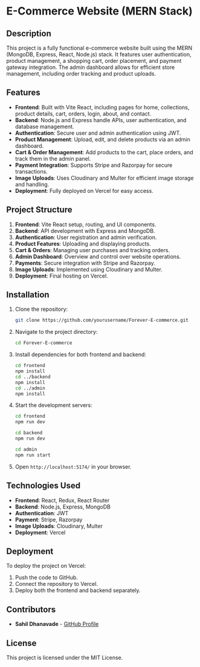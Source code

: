 # E-Commerce Website (MERN Stack)

## Description
This project is a fully functional e-commerce website built using the MERN (MongoDB, Express, React, Node.js) stack. It features user authentication, product management, a shopping cart, order placement, and payment gateway integration. The admin dashboard allows for efficient store management, including order tracking and product uploads.

## Features
- **Frontend**: Built with Vite React, including pages for home, collections, product details, cart, orders, login, about, and contact.
- **Backend**: Node.js and Express handle APIs, user authentication, and database management.
- **Authentication**: Secure user and admin authentication using JWT.
- **Product Management**: Upload, edit, and delete products via an admin dashboard.
- **Cart & Order Management**: Add products to the cart, place orders, and track them in the admin panel.
- **Payment Integration**: Supports Stripe and Razorpay for secure transactions.
- **Image Uploads**: Uses Cloudinary and Multer for efficient image storage and handling.
- **Deployment**: Fully deployed on Vercel for easy access.

## Project Structure
1. **Frontend**: Vite React setup, routing, and UI components.
2. **Backend**: API development with Express and MongoDB.
3. **Authentication**: User registration and admin verification.
4. **Product Features**: Uploading and displaying products.
5. **Cart & Orders**: Managing user purchases and tracking orders.
6. **Admin Dashboard**: Overview and control over website operations.
7. **Payments**: Secure integration with Stripe and Razorpay.
8. **Image Uploads**: Implemented using Cloudinary and Multer.
9. **Deployment**: Final hosting on Vercel.

## Installation
1. Clone the repository:
   ```bash
   git clone https://github.com/yourusername/Forever-E-commerce.git
   ```
2. Navigate to the project directory:
   ```bash
   cd Forever-E-commerce
   ```
3. Install dependencies for both frontend and backend:
   ```bash
   cd frontend
   npm install
   cd ../backend
   npm install
   cd ../admin
   npm install
   ```
4. Start the development servers:
   ```bash
   cd frontend
   npm run dev
   ```
   ```bash
   cd backend
   npm run dev
   ```
   ```bash
   cd admin
   npm run start
   ```
5. Open `http://localhost:5174/` in your browser.

## Technologies Used
- **Frontend**: React, Redux, React Router
- **Backend**: Node.js, Express, MongoDB
- **Authentication**: JWT
- **Payment**: Stripe, Razorpay
- **Image Uploads**: Cloudinary, Multer
- **Deployment**: Vercel

## Deployment
To deploy the project on Vercel:
1. Push the code to GitHub.
2. Connect the repository to Vercel.
3. Deploy both the frontend and backend separately.

## Contributors
- **Sahil Dhanavade** - [GitHub Profile](https://github.com/Sahill1408)

## License
This project is licensed under the MIT License.

